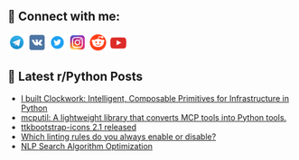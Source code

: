 ## 🔎 Connect with me:
[<img src="https://github.com/bullbesh/bullbesh/blob/main/images/Telegram.png" width="32" height="32" />](https://t.me/bullbesh)
[<img src="https://github.com/bullbesh/bullbesh/blob/main/images/VK.png" width="32" height="32" />](https://vk.com/bullbesh)
[<img src="https://github.com/bullbesh/bullbesh/blob/main/images/Twitter.png" width="32" height="32" />](https://twitter.com/bullbesh1)
[<img src="https://github.com/bullbesh/bullbesh/blob/main/images/Instagram.png" width="32" height="32" />](https://www.instagram.com/bullbesh)
[<img src="https://github.com/bullbesh/bullbesh/blob/main/images/Reddit.png" width="32" height="32" />](https://www.reddit.com/user/bullbesh)
[<img src="https://github.com/bullbesh/bullbesh/blob/main/images/YouTube.png" width="32" height="32" />](https://www.youtube.com/channel/UCtfjRs6uzgq5mfm8S06WTcg)

## 📕 Latest r/Python Posts
<!-- BLOG-POST-LIST:START -->
- [I built Clockwork: Intelligent, Composable Primitives for Infrastructure in Python](https://www.reddit.com/r/Python/comments/1oi8qug/i_built_clockwork_intelligent_composable/)
- [mcputil: A lightweight library that converts MCP tools into Python tools.](https://www.reddit.com/r/Python/comments/1oi8ptl/mcputil_a_lightweight_library_that_converts_mcp/)
- [ttkbootstrap-icons 2.1 released](https://www.reddit.com/r/Python/comments/1oi2yzp/ttkbootstrapicons_21_released/)
- [Which linting rules do you always enable or disable?](https://www.reddit.com/r/Python/comments/1oi1dkm/which_linting_rules_do_you_always_enable_or/)
- [NLP Search Algorithm Optimization](https://www.reddit.com/r/Python/comments/1ohw03o/nlp_search_algorithm_optimization/)
<!-- BLOG-POST-LIST:END -->
